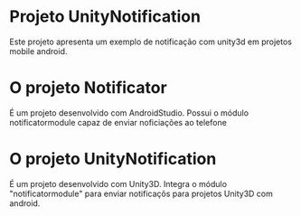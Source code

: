 # Projeto UnityNotification

Este projeto apresenta um exemplo de notificação com unity3d em projetos mobile android.

O projeto Notificator
=====================
É um projeto desenvolvido com AndroidStudio. Possui o módulo notificatormodule capaz de enviar noficiações ao telefone


O projeto UnityNotification
===========================
É um projeto desenvolvido com Unity3D. Integra o módulo "notificatormodule" para enviar notificaçõs para projetos Unity3D com android.
